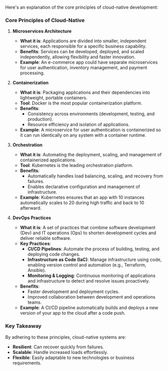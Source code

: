 Here's an explanation of the core principles of cloud-native development:

### **Core Principles of Cloud-Native**

1. **Microservices Architecture**  
   - **What it is**: Applications are divided into smaller, independent services, each responsible for a specific business capability.
   - **Benefits**: Services can be developed, deployed, and scaled independently, allowing flexibility and faster innovation.
   - **Example**: An e-commerce app could have separate microservices for user authentication, inventory management, and payment processing.

2. **Containerization**  
   - **What it is**: Packaging applications and their dependencies into lightweight, portable containers.
   - **Tool**: Docker is the most popular containerization platform.
   - **Benefits**:
     - Consistency across environments (development, testing, and production).
     - Resource efficiency and isolation of applications.
   - **Example**: A microservice for user authentication is containerized so it can run identically on any system with a container runtime.

3. **Orchestration**  
   - **What it is**: Automating the deployment, scaling, and management of containerized applications.
   - **Tool**: Kubernetes is the leading orchestration platform.
   - **Benefits**:
     - Automatically handles load balancing, scaling, and recovery from failures.
     - Enables declarative configuration and management of infrastructure.
   - **Example**: Kubernetes ensures that an app with 10 instances automatically scales to 20 during high traffic and back to 10 afterward.

4. **DevOps Practices**  
   - **What it is**: A set of practices that combine software development (Dev) and IT operations (Ops) to shorten development cycles and deliver reliable software.
   - **Key Practices**:
     - **CI/CD Pipelines**: Automate the process of building, testing, and deploying code changes.
     - **Infrastructure as Code (IaC)**: Manage infrastructure using code, enabling version control and automation (e.g., Terraform, Ansible).
     - **Monitoring & Logging**: Continuous monitoring of applications and infrastructure to detect and resolve issues proactively.
   - **Benefits**:
     - Faster development and deployment cycles.
     - Improved collaboration between development and operations teams.
   - **Example**: A CI/CD pipeline automatically builds and deploys a new version of your app to the cloud after a code push.

### Key Takeaway
By adhering to these principles, cloud-native systems are:
- **Resilient**: Can recover quickly from failures.
- **Scalable**: Handle increased loads effortlessly.
- **Flexible**: Easily adaptable to new technologies or business requirements.
